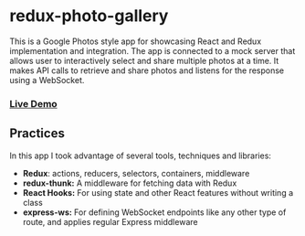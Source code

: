 # redux-photo-gallery

This is a Google Photos style app for showcasing React and Redux implementation and integration. The app is connected to a mock server that allows user to
interactively select and share multiple photos at a time. It makes API calls to retrieve and share photos and listens for the response using a WebSocket.

### [Live Demo](https://torabiho.github.io/redux-photo-gallery/)


## Practices
In this app I took advantage of several tools, techniques and libraries:
- **Redux**: actions, reducers, selectors, containers, middleware
- **redux-thunk:** A middleware for fetching data with Redux
- **React Hooks:** For using state and other React features without writing a class
- **express-ws:** For defining WebSocket endpoints like any other type of route, and applies regular Express middleware
